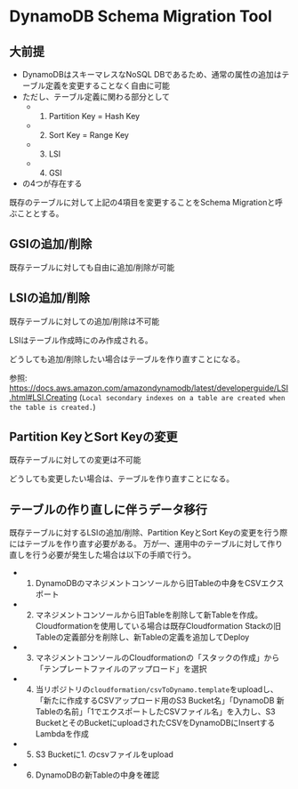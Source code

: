 # DynamoDB Schema Migration Tool

## 大前提
- DynamoDBはスキーマレスなNoSQL DBであるため、通常の属性の追加はテーブル定義を変更することなく自由に可能
- ただし、テーブル定義に関わる部分として
   - 1. Partition Key = Hash Key
   - 2. Sort Key = Range Key
   - 3. LSI
   - 4. GSI
- の4つが存在する

既存のテーブルに対して上記の4項目を変更することをSchema Migrationと呼ぶこととする。

## GSIの追加/削除
既存テーブルに対しても自由に追加/削除が可能

## LSIの追加/削除
既存テーブルに対しての追加/削除は不可能

LSIはテーブル作成時にのみ作成される。

どうしても追加/削除したい場合はテーブルを作り直すことになる。

参照: https://docs.aws.amazon.com/amazondynamodb/latest/developerguide/LSI.html#LSI.Creating (`Local secondary indexes on a table are created when the table is created.`)

## Partition KeyとSort Keyの変更
既存テーブルに対しての変更は不可能

どうしても変更したい場合は、テーブルを作り直すことになる。

## テーブルの作り直しに伴うデータ移行
既存テーブルに対するLSIの追加/削除、Partition KeyとSort Keyの変更を行う際にはテーブルを作り直す必要がある。
万が一、運用中のテーブルに対して作り直しを行う必要が発生した場合は以下の手順で行う。

- 1. DynamoDBのマネジメントコンソールから旧Tableの中身をCSVエクスポート
- 2. マネジメントコンソールから旧Tableを削除して新Tableを作成。Cloudformationを使用している場合は既存Cloudformation Stackの旧Tableの定義部分を削除し、新Tableの定義を追加してDeploy
- 3. マネジメントコンソールのCloudformationの「スタックの作成」から「テンプレートファイルのアップロード」を選択
- 4. 当リポジトリの`cloudformation/csvToDynamo.template`をuploadし、「新たに作成するCSVアップロード用のS3 Bucket名」「DynamoDB 新Tableの名前」「1でエクスポートしたCSVファイル名」を入力し、S3 BucketとそのBucketにuploadされたCSVをDynamoDBにInsertするLambdaを作成
- 5. S3 Bucketに1. のcsvファイルをupload
- 6. DynamoDBの新Tableの中身を確認
